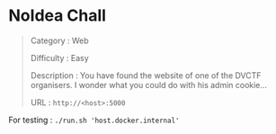 # NoIdea Chall

> Category : Web
> 
> Difficulty : Easy
> 
> Description : You have found the website of one of the DVCTF organisers. I wonder what you could do with his admin cookie...
> 
> URL : `http://<host>:5000`
> 


For testing : `./run.sh 'host.docker.internal'`